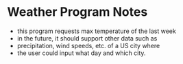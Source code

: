 # Weather Program Notes
* this program requests max temperature of the last week
* in the future, it should support other data such as
* precipitation, wind speeds, etc. of a US city where
* the user could input what day and which city.
